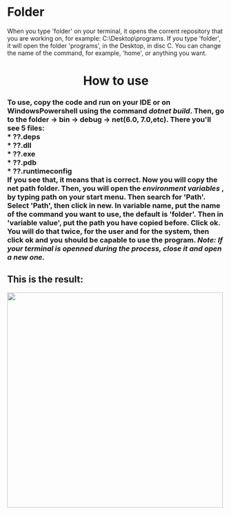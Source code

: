 # Folder
When you type 'folder' on your terminal, it opens the corrent repository that you are working on, for example:
C:\Desktop\programs. If you type 'folder', it will open the folder 'programs', in the Desktop, in disc C.
You can change the name of the command, for example, 'home', or anything you want. 

<h1><div align="center">How to use </div></h1>


<h3> To use, copy the code and run on your IDE or on WindowsPowershell using the command <i>dotnet build</i>. Then, go to the folder -> bin -> debug -> net(6.0, 7.0,etc).
 There you'll see 5 files:
 <br>
 * ??.deps 
  <br>
 * ??.dll
  <br>
 * ??.exe
  <br>
 * ??.pdb
  <br>
 * ??.runtimeconfig
  <br>
 If you see that, it means that is correct. Now you will copy the net path folder. Then, you will open the <i> environment variables </i>, by typing path on your start menu. Then search for 'Path'. Select 'Path', then click in new. In variable name, put the name of the command you want to use, the default is 'folder'. Then in 'variable value', put the path you have copied before. Click  ok. You will do that twice, for the user and for the system, then click ok and you should be capable to use the program. <i> Note: If your terminal is openned during the process, close it and open a new one. </i> </h3>
 
 <h2> This is the result: </h2>
<img src = "(https://imgur.com/a/I5lHTNA)" width = "500px" height = "500px"/>

